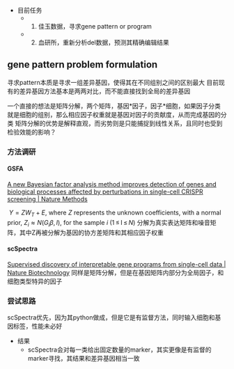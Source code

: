 - 目前任务
	- 1. 佳玉数据，寻求gene pattern or program
	- 2. 血研所，重新分析del数据，预测其精确编辑结果
## gene pattern problem formulation

寻求pattern本质是寻求一组差异基因，使得其在不同组别之间的区别最大
目前现有的差异基因方法基本是两两对比，而不能直接找到全局的差异基因

一个直接的想法是矩阵分解，两个矩阵，基因\*因子，因子\*细胞，如果因子分类就是细胞的组别，那么相应因子权重就是基因对因子的贡献度，从而完成基因的分类
矩阵分解的优势是解释直观，而劣势则是只能捕捉到线性关系，且同时也受到检验效能的影响？

### 方法调研
#### GSFA

[A new Bayesian factor analysis method improves detection of genes and biological processes affected by perturbations in single-cell CRISPR screening | Nature Methods](https://www.nature.com/articles/s41592-023-02017-4)

 $Y =ZW_T + E$, where _Z_ represents the unknown coefficients, with a normal prior, $Z_i ≈ N(G_iβ, I)$, for the sample _i_ (1 ≤ I ≤ _N_)
分解为真实表达矩阵和噪音矩阵，其中Z再被分解为基因的协方差矩阵和其相应因子权重

#### scSpectra

[Supervised discovery of interpretable gene programs from single-cell data | Nature Biotechnology](https://www.nature.com/articles/s41587-023-01940-3)
同样是矩阵分解，但是在基因矩阵内部分为全局因子，和细胞类型特异的因子



### 尝试思路

scSpectra优先，因为其python做成，但是它是有监督方法，同时输入细胞和基因标签，性能未必好

- 结果
	- scSpectra会对每一类给出固定数量的marker，其实更像是有监督的marker寻找，其结果和差异基因相当一致